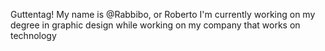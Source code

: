 Guttentag!
My name is @Rabbibo, or Roberto
I'm currently working on my degree in graphic design while working on my company that works on technology
